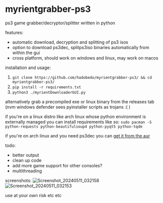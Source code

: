 # myrientgrabber-ps3

ps3 game grabber/decryptor/splitter written in python

features:
- automatic download, decryption and splitting of ps3 isos
- option to download ps3dec, splitps3iso binaries automatically from within the gui
- cross platform, should work on windows and linux, may work on macos

installation and usage:
1. `git clone https://github.com/hadobedo/myrientgrabber-ps3/ && cd myrientgrabber-ps3/`
2. `pip install -r requirements.txt`
3. `python3 ./myrientDownloaderGUI.py`

alternatively grab a precompiled exe or linux binary from the releases tab (nvm windows defender sees pyinstaller scripts as trojans :( )

if you're on a linux distro like arch linux whose python environment is externally managed you can install requirements like so:
`sudo pacman -S python-requests python-beautifulsoup4 python-pyqt5 python-tqdm`

if you're on arch linux and you need ps3dec you can [get it from the aur](https://aur.archlinux.org/packages/ps3dec-git)

todo:
- better output
- clean up code
- add more game support for other consoles?
- multithreading

screenshots:
![Screenshot_20240511_032158](https://github.com/hadobedo/myrientgrabber-ps3/assets/34556645/331a9297-252c-4125-99e8-0dc5c589cc62)
![Screenshot_20240511_032153](https://github.com/hadobedo/myrientgrabber-ps3/assets/34556645/a2be69ad-424f-45da-a6b3-db06519d65a4)


use at your own risk etc etc
